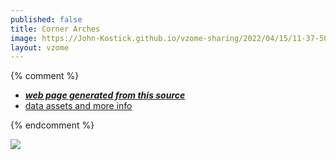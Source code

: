 ```yaml
---
published: false
title: Corner Arches
image: https://John-Kostick.github.io/vzome-sharing/2022/04/15/11-37-50-Corner-Arches/Corner-Arches.png
layout: vzome
---
```


{% comment %}
 - [***web page generated from this source***][post]
 - [data assets and more info][github]

[post]: <https://John-Kostick.github.io/vzome-sharing/2022/04/15/Corner-Arches-11-37-50.html>
[github]: <https://github.com/John-Kostick/vzome-sharing/tree/main/2022/04/15/11-37-50-Corner-Arches/>
{% endcomment %}

<vzome-viewer style="width: 100%; height: 65vh;"
       src="https://John-Kostick.github.io/vzome-sharing/2022/04/15/11-37-50-Corner-Arches/Corner-Arches.vZome" >
  <img src="https://John-Kostick.github.io/vzome-sharing/2022/04/15/11-37-50-Corner-Arches/Corner-Arches.png" />
</vzome-viewer>
